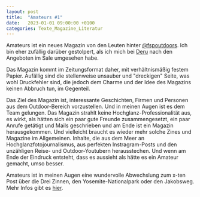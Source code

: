 ```yaml
---
layout: post
title:  "Amateurs #1"
date:   2023-01-01 09:00:00 +0100
categories: Texte_Magazine_Literatur
---
```


Amateurs ist ein neues Magazin von den Leuten hinter [@fspoutdoors](https://www.instagram.com/fspoutdoors). Ich bin eher zufällig darüber gestolpert, als ich mich bei [Deru](https://derusocial.com/) nach den Angeboten im Sale umgesehen habe.

Das Magazin kommt im Zeitungsformat daher, mit verhältnismäßig festem Papier. Aufällig sind die stellenweise unsauber und "dreckigen" Seite, was wohl Druckfehler sind, die jedoch dem Charme und der Idee des Magazins keinen Abbruch tun, im Gegenteil.

Das Ziel des Magazin ist, interessante Geschichten, Firmen und Personen aus dem Outdoor-Bereich vorzustellen. Und in meinen Augen ist es dem Team gelungen. Das Magazin strahlt keine Hochglanz-Professionalität aus, es wirkt, als hätten sich ein paar gute Freunde zusammengesetzt, ein paar Anrufe getätigt und Mails geschrieben und am Ende ist ein Magazin herausgekommen. Und vielleicht braucht es wieder mehr solche Zines und Magazine im Allgemeinen. Inhalte, die aus dem Meer an Hochglanzfotojournalismus, aus perfekten Instragram-Posts und den unzähligen Reise- und Outdoor-Youtubern herausstechen. Und wenn am Ende der Eindruck entsteht, dass es aussieht als hätte es ein Amateur gemacht, umso besser.

Amateurs ist in meinen Augen eine wundervolle Abwechslung zum x-ten Post über die Drei Zinnen, den Yosemite-Nationalpark oder den Jakobsweg. Mehr Infos gibt es [hier](https://www.fspoutdoors.com/amateurs).